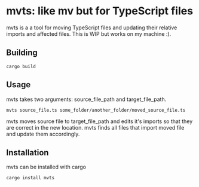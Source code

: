 # mvts: like mv but for TypeScript files

mvts is a a tool for moving TypeScript files and updating their relative imports and affected files. This is WIP but works on my machine :).


## Building

`cargo build`

## Usage

mvts takes two arguments: source_file_path and target_file_path.

`mvts source_file.ts some_folder/another_folder/moved_source_file.ts`

mvts moves source file to target_file_path and edits it's imports so that they are correct in the new location. mvts finds all files that import moved file and update them accordingly.

## Installation

mvts can be installed with cargo

`cargo install mvts`
